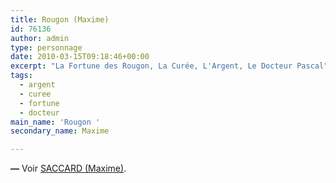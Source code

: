 ```yaml
---
title: Rougon (Maxime)
id: 76136
author: admin
type: personnage
date: 2010-03-15T09:18:46+00:00
excerpt: "La Fortune des Rougon, La Curée, L'Argent, Le Docteur Pascal"
tags:
  - argent
  - curee
  - fortune
  - docteur
main_name: 'Rougon '
secondary_name: Maxime

---
```

**—** Voir <a href="/personnage/saccard-maxime/" target="_self">SACCARD (Maxime)</a>.